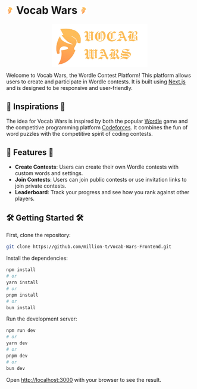 # <img width=20 height=20 src="public/images/logo-icon.png" alt="Project Logo" /> Vocab Wars <img width=20 height=20 src="public/images/logo-icon.png" alt="Project Logo" />

<div style="text-align: center;">
  <img src="public/images/logo.png" alt="Vocab Wars Logo" style="display: block; margin: 0 auto; width: 256px; height: auto;" />
</div>

Welcome to Vocab Wars, the Wordle Contest Platform! This platform allows users to create and participate in Wordle contests. It is built using [Next.js](https://nextjs.org) and is designed to be responsive and user-friendly.

## 🌟 Inspirations 🌟

The idea for Vocab Wars is inspired by both the popular [Wordle](https://www.nytimes.com/games/wordle/index.html) game and the competitive programming platform [Codeforces](https://codeforces.com). It combines the fun of word puzzles with the competitive spirit of coding contests.

## 🚀 Features 🚀

- **Create Contests**: Users can create their own Wordle contests with custom words and settings.
- **Join Contests**: Users can join public contests or use invitation links to join private contests.
- **Leaderboard**: Track your progress and see how you rank against other players.

## 🛠️ Getting Started 🛠️

First, clone the repository:

```bash
git clone https://github.com/million-t/Vocab-Wars-Frontend.git
```

Install the dependencies:

```bash
npm install
# or
yarn install
# or
pnpm install
# or
bun install
```

Run the development server:

```bash
npm run dev
# or
yarn dev
# or
pnpm dev
# or
bun dev
```

Open [http://localhost:3000](http://localhost:3000) with your browser to see the result.
